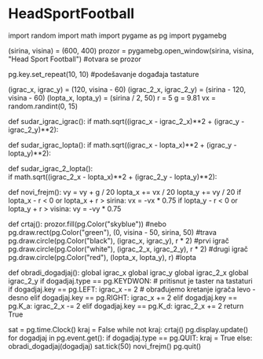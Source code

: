 # HeadSportFootball
import random
import math
import pygame as pg
import pygamebg

(sirina, visina) = (600, 400)
prozor = pygamebg.open_window(sirina, visina, "Head Sport Football")  #otvara se prozor

pg.key.set_repeat(10, 10) #podešavanje događaja tastature

(igrac_x, igrac_y) = (120, visina - 60)
(igrac_2_x, igrac_2_y) = (sirina - 120, visina - 60)
(lopta_x, lopta_y) = (sirina / 2, 50)
r = 5
g = 9.81
vx = random.randint(0, 15)

def sudar_igrac_igrac():
    if math.sqrt((igrac_x - igrac_2_x)**2 + (igrac_y - igrac_2_y)**2):

def sudar_igrac_lopta():
    if math.sqrt((igrac_x - lopta_x)**2 + (igrac_y - lopta_y)**2):

def sudar_igrac_2_lopta():    
    if math.sqrt((igrac_2_x - lopta_x)**2 + (igrac_2_y - lopta_y)**2):
        
def novi_frejm():
    vy = vy + g / 20
    lopta_x += vx / 20
    lopta_y += vy / 20
    if lopta_x - r < 0 or lopta_x + r > sirina:
        vx = -vx * 0.75
    if lopta_y - r < 0 or lopta_y + r > visina:
        vy = -vy * 0.75

def crtaj():
    prozor.fill(pg.Color("skyblue"))  #nebo
    pg.draw.rect(pg.Color("green"), (0, visina - 50, sirina, 50)      #trava
    pg.draw.circle(pg.Color("black"), (igrac_x, igrac_y), r * 2)      #prvi igrač
    pg.draw.circle(pg.Color("white"), (igrac_2_x, igrac_2_y), r * 2)       #drugi igrač
    pg.draw.circle(pg.Color("red"), (lopta_x, lopta_y), r)      #lopta
    
def obradi_dogadjaj():
    global igrac_x
    global igrac_y
    global igrac_2_x
    global igrac_2_y
    if dogadjaj.type == pg.KEYDWON:   # pritisnut je taster na tastaturi
        if  dogadjaj.key == pg.LEFT:
            igrac_x -= 2                    # obrađujemo kretanje igrača levo - desno
        elif dogadjaj.key == pg.RIGHT:
            igrac_x += 2
        elif dogadjaj.key == pg.K_a:
            igrac_2_x -= 2
        elif dogadjaj.key == pg.K_d:
            igrac_2_x += 2
            return True




sat = pg.time.Clock()
kraj = False
while not kraj:
    crtaj()
    pg.display.update()
    for dogadjaj in pg.event.get():
        if dogadjaj.type == pg.QUIT:
            kraj = True
        else:
            obradi_dogadjaj(dogadjaj)
    sat.tick(50)
    novi_frejm()
pg.quit()
        
